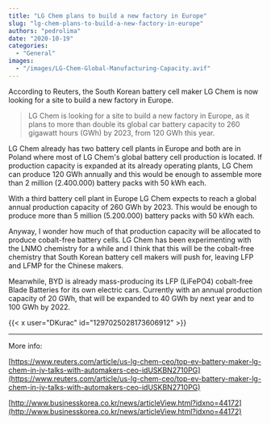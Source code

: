 ```yaml
---
title: "LG Chem plans to build a new factory in Europe"
slug: "lg-chem-plans-to-build-a-new-factory-in-europe"
authors: "pedrolima"
date: "2020-10-19"
categories:
  - "General"
images:
  - "/images/LG-Chem-Global-Manufacturing-Capacity.avif"
---
```


According to Reuters, the South Korean battery cell maker LG Chem is now looking for a site to build a new factory in Europe.

> LG Chem is looking for a site to build a new factory in Europe, as it plans to more than double its global car battery capacity to 260 gigawatt hours (GWh) by 2023, from 120 GWh this year.

LG Chem already has two battery cell plants in Europe and both are in Poland where most of LG Chem's global battery cell production is located. If production capacity is expanded at its already operating plants, LG Chem can produce 120 GWh annually and this would be enough to assemble more than 2 million (2.400.000) battery packs with 50 kWh each.

With a third battery cell plant in Europe LG Chem expects to reach a global annual production capacity of 260 GWh by 2023. This would be enough to produce more than 5 million (5.200.000) battery packs with 50 kWh each.

Anyway, I wonder how much of that production capacity will be allocated to produce cobalt-free battery cells. LG Chem has been experimenting with the LNMO chemistry for a while and I think that this will be the cobalt-free chemistry that South Korean battery cell makers will push for, leaving LFP and LFMP for the Chinese makers.

Meanwhile, BYD is already mass-producing its LFP (LiFePO4) cobalt-free Blade Batteries for its own electric cars. Currently with an annual production capacity of 20 GWh, that will be expanded to 40 GWh by next year and to 100 GWh by 2022.

{{< x user="DKurac" id="1297025028173606912" >}}

---

More info:

[https://www.reuters.com/article/us-lg-chem-ceo/top-ev-battery-maker-lg-chem-in-jv-talks-with-automakers-ceo-idUSKBN2710PG](https://www.reuters.com/article/us-lg-chem-ceo/top-ev-battery-maker-lg-chem-in-jv-talks-with-automakers-ceo-idUSKBN2710PG)

[http://www.businesskorea.co.kr/news/articleView.html?idxno=44172](http://www.businesskorea.co.kr/news/articleView.html?idxno=44172)
